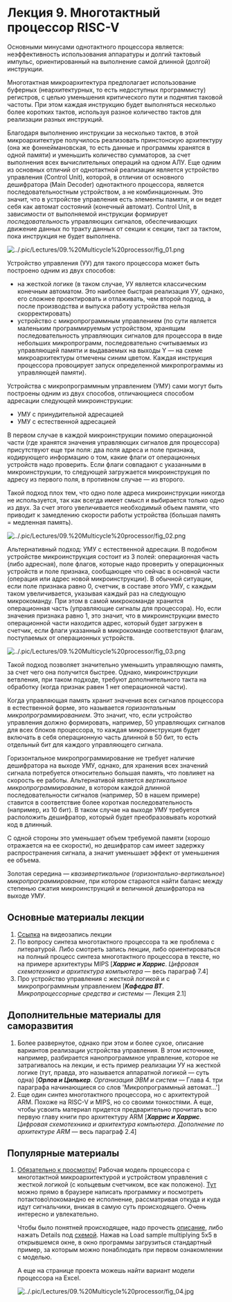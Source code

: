 # Лекция 9. Многотактный процессор RISC-V

Основными минусами однотактного процессора является: неэффективность использования аппаратуры и долгий тактовый импульс, ориентированный на выполнение самой длинной (долгой) инструкции.

Многотактная микроархитектура предполагает использование буферных (неархитектурных, то есть недоступных программисту) регистров, с целью уменьшения критического пути и поднятия таковой
частоты. При этом каждая инструкцию будет выполняться несколько более коротких тактов, используя разное количество тактов для реализации разных инструкций.

Благодаря выполнению инструкции за несколько тактов, в этой микроархитектуре получилось реализовать принстонскую архитектуру (она же фоннеймановская, то есть данные и программы хранятся в одной памяти) и уменьшить количество сумматоров, за счет выполнения всех вычислительных операций на одном АЛУ. Еще одним из основных отличий от однотактной реализации является устройство управления (Control Unit), которой, в отличии от основного дешифратора (Main Decoder) однотактного процессора, является последовательностным устройством, а не комбинационным. Это значит, что в устройстве управления есть элементы памяти, и он ведет себя как автомат состояний (конечный автомат). Control Unit, в зависимости от выполняемой инструкции формирует *последовательность* управляющих сигналов, обеспечивающих движение данных по тракту данных от секции к секции, такт за тактом, пока инструкция не будет выполнена.

![../.pic/Lectures/09.%20Multicycle%20processor/fig_01.png](../.pic/Lectures/09.%20Multicycle%20processor/fig_01.png)

Устройство управления (УУ) для такого процессора может быть построено одним из двух способов:

- на жесткой логике (в таком случае, УУ является классическим конечным автоматом. Это наиболее быстрая реализация УУ, однако, его сложнее проектировать и отлаживать, чем второй подход, а после производства и выпуска работу устройства нельзя скорректировать)
- устройство с микропрограммным управлением (по сути является маленьким программируемым устройством, хранящим последовательность управляющих сигналов для процессора в виде небольших микропрограмм, последовательно считываемых из управляющей памяти и выдаваемых на выходы Y — на схеме микроархитектуры отмечены синим цветом. Каждая инструкция процессора провоцирует запуск определенной микропрограммы из управляющей памяти).

Устройства с микропрограммным управлением (УМУ) сами могут быть построены одним из двух способов, отличающиеся способом адресации следующей микроинструкции:

- УМУ с принудительной адресацией
- УМУ с естественной адресацией

В первом случае в каждой микроинструкции помимо операционной части (где хранятся значения управляющих сигналов для процессора) присутствуют еще три поля: два поля адреса и поле признака, кодирующего информацию о том, какие флаги от операционных устройств надо проверить. Если флаги совпадают с указанными в микроинструкции, то следующей загружается микроинструкция по адресу из первого поля, в противном случае — из второго.

Такой подход плох тем, что одно поле адреса микроинструкции никогда не используется, так как всегда имеет смысл и выбирается только одно из двух. За счет этого увеличивается необходимый объем памяти, что приводит к замедлению скорости работы устройства (большая память = медленная память).

![../.pic/Lectures/09.%20Multicycle%20processor/fig_02.png](../.pic/Lectures/09.%20Multicycle%20processor/fig_02.png)

Альтернативный подход: УМУ с естественной адресации. В подобном устройстве микроинструкция состоит из 3 полей: операционная часть (либо адресная), поле флагов, которые надо проверить у операционных устройств и поле признака, сообщающее что сейчас в основной части (операция или адрес новой микроинструкции). В обычной ситуации, если поле признака равно 0, счетчик, в составе этого УМУ, с каждым таком увеличивается, указывая каждый раз на следующую микрокоманду. При этом в самой микрокоманде хранится операционная часть (управляющие сигналы для процессора). Но, если значения признака равно 1, это значит, что в микроинструкции вместо операционной части находится адрес, который будет загружен в счетчик, если флаги указанный в микрокоманде соответствуют флагам, поступаемых от операционных устройств.

![../.pic/Lectures/09.%20Multicycle%20processor/fig_03.png](../.pic/Lectures/09.%20Multicycle%20processor/fig_03.png)

Такой подход позволяет значительно уменьшить управляющую память, за счет чего она получится быстрее. Однако, микроинструкции ветвления, при таком подходе, требуют дополнительного такта на обработку (когда признак равен 1 нет операционной части).

Когда управляющая память хранит значения всех сигналов процессора в естественной форме, это называется *горизонтальным микропрограммированием*. Это значит, что, если устройство управления должно формировать, например, 50 управляющих сигналов для всех блоков процессора, то каждая микроинструкция будет включать в себя операционную часть длинной в 50 бит, то есть отдельный бит для каждого управляющего сигнала.

Горизонтальное микропрограммирование не требует наличие дешифратора на выходе УМУ, однако, для хранения всех значений сигнала потребуется относительно большая память, что повлияет на скорость ее работы. Альтернативой является *вертикальное микропрограммирование*, в котором каждой длинной последовательности сигналов (например, 50 в нашем примере) ставится в соответствие более короткая последовательность (например, из 10 бит). В таком случае на выходе УМУ требуется расположить дешифратор, который будет преобразовывать короткий код в длинный.

С одной стороны это уменьшает  объем требуемой памяти (хорошо отражается на ее скорости), но дешифратор сам имеет задержку распространения сигнала, а значит уменьшает эффект от уменьшения ее объема.

Золотая середина — *квазивертикальное* (*горизонтально-вертикальное*) *микропрограммирование*, при котором  стараются найти баланс между степенью сжатия микроинструкций и величиной дешифратора на выходе УМУ.

## Основные материалы лекции

1. [Ссылка](https://www.youtube.com/watch?v=xHefXrFNI0M) на видеозапись лекции
2. По вопросу синтеза многотактного процессора та же проблема с литературой. Либо смотреть запись лекции, либо ориентироваться на полный процесс синтеза многотактного процессора в тексте, но на примере архитектуры MIPS [***Харрис и Харрис***. *Цифровая схемотехника и архитектура компьютера* — весь параграф 7.4]
3. Про устройство управления с жесткой логикой и с микропрограммным управлением [***Кафедра ВТ***. *Микропроцессорные средства и системы* — Лекция 2.1]

## Дополнительные материалы для саморазвития

1. Более развернутое, однако при этом и более сухое, описание вариантов реализации устройства управления. В этом источнике, например, разбирается нанопрограммное управление, которое не затрагивалось на лекции, и есть пример реализации УУ на жесткой логике (тут, правда, это называется аппаратной логикой — суть одна) [***Орлов и Цилькер***. *Организация ЭВМ и систем* — Глава 4. три параграфа начинающиеся со слов 'Микропрограммный автомат…']
2. Еще один синтез многотактного процессора, но с архитектурой ARM. Похоже на RISC-V и MIPS, но со своими тонкостями. А еще, чтобы усвоить материал придется предварительно прочитать всю первую главу книги про архитектуру ARM [***Харрис и Харрис***. *Цифровая схемотехника и архитектура компьютера. Дополнение по архитектуре ARM* — весь параграф 2.4]

## Популярные материалы

1. [Обязательно к просмотру!](http://buthowdoitknow.com/cpu_model_intro.html) Рабочая модель процессора с многотактной микроархитектурой и устройством управления с жесткой логикой (с кольцевым счетчиком, все как положено). [Тут](http://buthowdoitknow.com/but_how_do_it_know_cpu_model.html) можно прямо в браузере написать программку и посмотреть потактово\покомандно ее исполнение, рассматривая откуда и куда идут сигнальчики, вникая в самую суть происходящего. Очень интересно и увлекательно.

   Чтобы было понятней происходящее, надо прочесть [описание](http://buthowdoitknow.com/cpu_model_intro.html), либо нажать Details под [схемой](http://buthowdoitknow.com/but_how_do_it_know_cpu_model.html). Нажав на Load sample multiplying 5x5 в открывшемся окне, в окно программы загрузиться стандартный пример, за которым можно понаблюдать при первом ознакомлении с моделью.

   А еще на странице проекта можешь найти вариант модели процессора на Excel.

   ![../.pic/Lectures/09.%20Multicycle%20processor/fig_04.jpg](../.pic/Lectures/09.%20Multicycle%20processor/fig_04.jpg)
